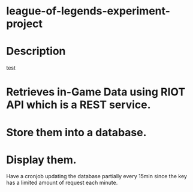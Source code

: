 # league-of-legends-experiment-project

# Description
test

# Retrieves in-Game Data using RIOT API which is a REST service. 
# Store them into a database. 
# Display them. 

Have a cronjob updating the database partially every 15min since the key has a limited amount of request each minute. 
